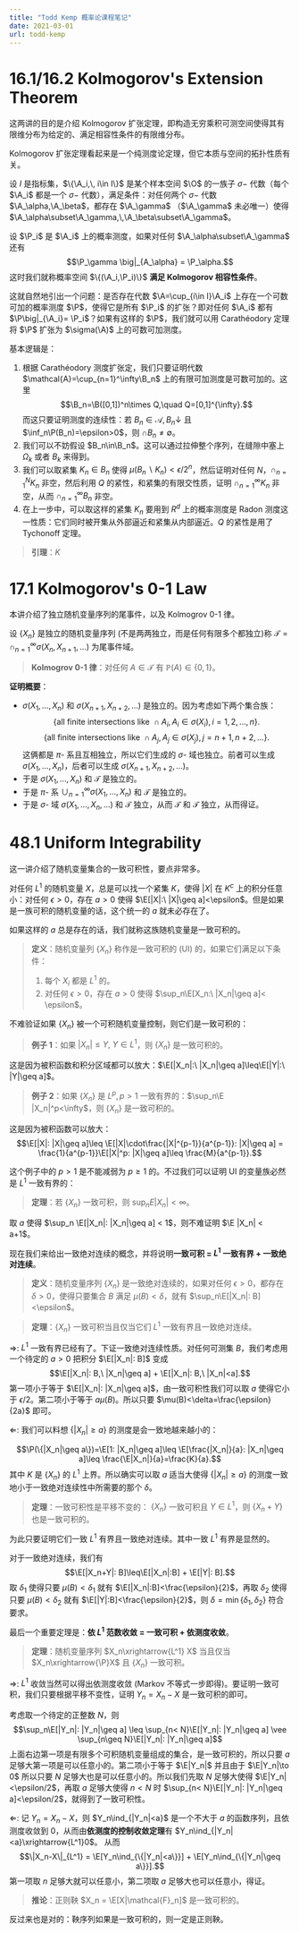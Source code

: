 ```yaml
---
title: "Todd Kemp 概率论课程笔记"
date: 2021-03-01
url: todd-kemp
---
```

<!-- md texcmd.md -->





# 16.1/16.2 Kolmogorov's Extension Theorem

这两讲的目的是介绍 Kolmogorov 扩张定理，即构造无穷乘积可测空间使得其有限维分布为给定的、满足相容性条件的有限维分布。

Kolmogorov 扩张定理看起来是一个纯测度论定理，但它本质与空间的拓扑性质有关。

设 $I$ 是指标集，$\{\A_i,\, i\in I\}$ 是某个样本空间 $\O$ 的一族子 $\sigma-$ 代数（每个 $\A_i$ 都是一个 $\sigma-$ 代数），满足条件：对任何两个 $\sigma-$ 代数 $\A_\alpha,\A_\beta$，都存在 $\A_\gamma$ （$\A_\gamma$ 未必唯一）使得 $\A_\alpha\subset\A_\gamma,\,\A_\beta\subset\A_\gamma$。

设 $\P_i$ 是 $\A_i$ 上的概率测度，如果对任何 $\A_\alpha\subset\A_\gamma$ 还有
$$\P_\gamma \big|_{A_\alpha} = \P_\alpha.$$
这时我们就称概率空间 $\{(\A_i,\P_i)\}$ **满足 Kolmogorov 相容性条件**。

这就自然地引出一个问题：是否存在代数 $\A=\cup_{i\in I}\A_i$ 上存在一个可数可加的概率测度 $\P$，使得它是所有 $\P_i$ 的扩张？即对任何 $\A_i$ 都有 $\P\big|_{\A_i}= \P_i$？如果有这样的 $\P$，我们就可以用 Carathéodory 定理将 $\P$ 扩张为 $\sigma(\A)$ 上的可数可加测度。

基本逻辑是：

1. 根据 Carathéodory 测度扩张定，我们只要证明代数 $\mathcal{A}=\cup_{n=1}^\infty\B_n$ 上的有限可加测度是可数可加的。这里
    $$\B_n=\B([0,1])^n\times Q,\quad Q=[0,1]^{\infty}.$$
    而这只要证明测度的连续性：若 $B_n\in\mathcal{A}, B_n\downarrow$ 且 $\inf_n\P(B_n)=\epsilon>0$，则 $\cap B_n\ne\emptyset$。
2. 我们可以不妨假设 $B_n\in\B_n$。这可以通过拉伸整个序列，在缝隙中塞上 $\Omega_k$ 或者 $B_k$ 来得到。
3. 我们可以取紧集 $K_n\in B_n$ 使得 $\mu(B_n\backslash K_n)<\epsilon/2^n$，然后证明对任何 $N$，$\cap_{n=1}^NK_n$ 非空，然后利用 $Q$ 的紧性，和紧集的有限交性质，证明 $\cap_{n=1}^\infty K_n$ 非空，从而 $\cap_{n=1}^\infty B_n$ 非空。
4. 在上一步中，可以取这样的紧集 $K_n$ 要用到 $R^d$ 上的概率测度是 Radon 测度这一性质：它们同时被开集从外部逼近和紧集从内部逼近。$Q$ 的紧性是用了 Tychonoff 定理。

> **引理**：$K$

# 17.1 Kolmogorov's 0-1 Law

本讲介绍了独立随机变量序列的尾事件，以及 Kolmogrov 0-1 律。

设 $\{X_n\}$ 是独立的随机变量序列 (不是两两独立，而是任何有限多个都独立)称 $\mathcal{T}=\cap_{n=1}^\infty\sigma(X_n,X_{n+1},\ldots)$ 为尾事件域。

> **Kolmogrov 0-1 律**：对任何 $A\in\mathcal{T}$ 有 $\mathbb{P}(A)\in\{0,1\}$。

**证明概要**：

+ $\sigma(X_1,\ldots,X_n)$ 和 $\sigma(X_{n+1},X_{n+2},\ldots)$ 是独立的。因为考虑如下两个集合族：
$$\{\text{all finite intersections like }\cap A_i, A_i\in\sigma(X_i),i=1,2,\ldots,n\}.$$
$$\{\text{all finite intersections like }\cap A_j, A_j\in\sigma(X_j),j=n+1,n+2,\ldots\}.$$
这俩都是 $\pi$- 系且互相独立，所以它们生成的 $\sigma$- 域也独立。前者可以生成 $\sigma(X_1,\ldots,X_n)$，后者可以生成 $\sigma(X_{n+1},X_{n+2},\ldots)$。
+ 于是 $\sigma(X_1,\ldots,X_n)$ 和 $\mathcal{T}$ 是独立的。
+ 于是 $\pi$- 系 $\cup_{n=1}^\infty\sigma(X_1,\ldots,X_n)$ 和 $\mathcal{T}$ 是独立的。
+ 于是 $\sigma$- 域 $\sigma(X_1,\ldots,X_n,\ldots)$ 和 $\mathcal{T}$ 独立，从而 $\mathcal{T}$ 和 $\mathcal{T}$ 独立，从而得证。


# 48.1 Uniform Integrability

这一讲介绍了随机变量集合的一致可积性，要点非常多。

对任何 $L^1$ 的随机变量 $X$，总是可以找一个紧集 $K$，使得 $|X|$ 在 $K^c$ 上的积分任意小：对任何 $\epsilon>0$，存在 $a>0$ 使得 $\E[|X|:\ |X|\geq a]<\epsilon$。但是如果是一族可积的随机变量的话，这个统一的 $a$ 就未必存在了。

如果这样的 $a$ 总是存在的话，我们就称这族随机变量是一致可积的。

> **定义**：随机变量列 $\{X_n\}$ 称作是一致可积的 (UI) 的，如果它们满足以下条件：
>
> 1. 每个 $X_i$ 都是 $L^1$ 的。
> 2. 对任何 $\epsilon>0$，存在 $a>0$ 使得 $\sup_n\E[X_n:\ |X_n|\geq a]< \epsilon$。

不难验证如果 $\{X_n\}$ 被一个可积随机变量控制，则它们是一致可积的：

> **例子 1**：如果 $|X_n|\leq Y,\ Y\in L^1$，则 $\{X_n\}$ 是一致可积的。

这是因为被积函数和积分区域都可以放大：$\E[|X_n|:\ |X_n|\geq a]\leq\E[|Y|:\ |Y|\geq a]$。

> **例子 2**：如果 $\{X_n\}$ 是 $L^p,\,p>1$ 一致有界的：$\sup_n\E |X_n|^p<\infty$，则 $\{X_n\}$ 是一致可积的。

这是因为被积函数可以放大：
$$\E[|X|: |X|\geq a]\leq \E[|X|\cdot\frac{|X|^{p-1}}{a^{p-1}}: |X|\geq a] = \frac{1}{a^{p-1}}\E[|X|^p: |X|\geq a]\leq \frac{M}{a^{p-1}}.$$

这个例子中的 $p>1$ 是不能减弱为 $p\geq1$ 的。不过我们可以证明 UI 的变量族必然是 $L^1$ 一致有界的：

> **定理**：若 $\{X_n\}$ 一致可积，则 $\sup_n E|X_n| <\infty$。

取 $a$ 使得 $\sup_n \E[|X_n|: |X_n|\geq a] < 1$，则不难证明 $\E |X_n| < a+1$。

现在我们来给出一致绝对连续的概念，并将说明**一致可积 = $L^1$ 一致有界 + 一致绝对连续**。

> **定义**：随机变量序列 $\{X_n\}$ 是一致绝对连续的，如果对任何 $\epsilon>0$，都存在 $\delta>0$，使得只要集合 $B$ 满足 $\mu(B)<\delta$，就有 $\sup_n\E[|X_n|: B]<\epsilon$。

> **定理**：$\{X_n\}$ 一致可积当且仅当它们 $L^1$ 一致有界且一致绝对连续。

$\Rightarrow$: $L^1$ 一致有界已经有了。下证一致绝对连续性质。对任何可测集 $B$，我们考虑用一个待定的 $a>0$ 把积分 $\E[|X_n|: B]$ 变成
$$\E[|X_n|: B,\ |X_n|\geq a] + \E[|X_n|: B,\ |X_n|<a].$$
第一项小于等于  $\E[|X_n|: |X_n|\geq a]$，由一致可积性我们可以取 $a$ 使得它小于 $\epsilon/2$。第二项小于等于 $a\mu(B)$。所以只要 $\mu(B)<\delta=\frac{\epsilon}{2a}$ 即可。

$\Leftarrow$: 我们可以料想 $\{|X_n|\geq a\}$ 的测度是会一致地越来越小的：

$$\P(\{|X_n|\geq a\})=\E[1: |X_n|\geq a]\leq \E[\frac{|X_n|}{a}: |X_n|\geq a]\leq \frac{\E|X_n|}{a}=\frac{K}{a}.$$
其中 $K$ 是 $\{X_n\}$ 的 $L^1$ 上界。所以确实可以取 $a$ 适当大使得 $\{|X_n|\geq a\}$ 的测度一致地小于一致绝对连续性中所需要的那个 $\delta$。

> **定理**：一致可积性是平移不变的： $\{X_n\}$ 一致可积且 $Y\in L^1$，则 $\{X_n+Y\}$ 也是一致可积的。

为此只要证明它们一致 $L^1$ 有界且一致绝对连续。其中一致 $L^1$ 有界是显然的。

对于一致绝对连续，我们有
$$\E[|X_n+Y|: B]\leq\E[|X_n|:B] + \E[|Y|: B].$$
取 $\delta_1$ 使得只要 $\mu(B)<\delta_1$ 就有 $\E[|X_n|:B]<\frac{\epsilon}{2}$，再取 $\delta_2$ 使得只要 $\mu(B)<\delta_2$ 就有 $\E[|Y|:B]<\frac{\epsilon}{2}$，则 $\delta=\min\{\delta_1,\delta_2\}$ 符合要求。

最后一个重要定理是：**依 $L^1$ 范数收敛 = 一致可积 + 依测度收敛**。

> **定理**：随机变量序列 $X_n\xrightarrow{L^1} X$ 当且仅当 $X_n\xrightarrow{\P}X$ 且 $\{X_n\}$ 一致可积。

$\Rightarrow$: $L^1$ 收敛当然可以得出依测度收敛 (Markov 不等式一步即得)。要证明一致可积，我们只要根据平移不变性，证明 $Y_n=X_n-X$ 是一致可积的即可。

考虑取一个待定的正整数 $N$，则
$$\sup_n\E[|Y_n|: |Y_n|\geq a] \leq \sup_{n< N}\E[|Y_n|: |Y_n|\geq a] \vee \sup_{n\geq N}\E[|Y_n|: |Y_n|\geq a]$$
上面右边第一项是有限多个可积随机变量组成的集合，是一致可积的，所以只要 $a$ 足够大第一项是可以任意小的。第二项小于等于 $\E|Y_n|$ 并且由于 $\E|Y_n|\to 0$ 所以只要 $N$ 足够大也是可以任意小的。所以我们先取 $N$ 足够大使得 $\E|Y_n|<\epsilon/2$，再取 $a$ 足够大使得 $n<N$ 时 $\sup_{n< N}\E[|Y_n|: |Y_n|\geq a]<\epsilon/2$，就得到了一致可积性。

$\Leftarrow$: 记 $Y_n = X_n - X$，则 $Y_n\ind_{|Y_n|<a}$ 是一个不大于 $a$ 的函数序列，且依测度收敛到 0，从而由**依测度的控制收敛定理**有 $Y_n\ind_{|Y_n|<a}\xrightarrow{L^1}0$。
从而
$$\|X_n-X\|_{L^1} = \E[Y_n\ind_{\{|Y_n|<a\}}] + \E[Y_n\ind_{\{|Y_n|\geq a\}}].$$
第一项取 $n$ 足够大就可以任意小，第二项取 $a$ 足够大也可以任意小，得证。

> **推论**：正则鞅 $X_n = \E[X|\mathcal{F}_n]$ 是一致可积的。

反过来也是对的：鞅序列如果是一致可积的，则一定是正则鞅。
